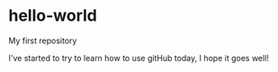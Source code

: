 # hello-world
My first repository


I've started to try to learn how to use gitHub today, I hope it goes well!
